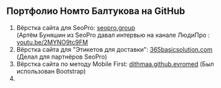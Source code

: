 ## Портфолио Номто Балтукова на GitHub


1. Вёрстка сайта для SeoPro: [seopro.group](https://seopro.group/) <br> (Артём Буняшин из SeoPro давал интервью на канале ЛюдиПро : [youtu.be/2MYNO9tc9FM](https://youtu.be/2MYNO9tc9FM)
3. Вёрстка сайта для "Этикетов для доставки": [365basicsolution.com](http://365basicsolutions.com/) <br> (Делал для партнёров SeoPro) 
4. Вёрстка сайта по методу Mobile First: [dithmaa.github.evromed](https://dithmaa.github.io/evromed/)
(Был использован Bootstrap)
4. 

